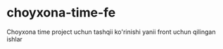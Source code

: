 # choyxona-time-fe
Choyxona time project uchun tashqii ko'rinishi yanii front uchun qilingan ishlar
